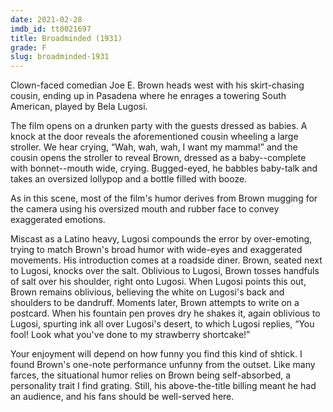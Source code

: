 ```yaml
---
date: 2021-02-28
imdb_id: tt0021697
title: Broadminded (1931)
grade: F
slug: broadminded-1931
---
```


Clown-faced comedian Joe E. Brown heads west with his skirt-chasing cousin, ending up in Pasadena where he enrages a towering South American, played by Bela Lugosi.

<!-- end -->

The film opens on a drunken party with the guests dressed as babies. A knock at the door reveals the aforementioned cousin wheeling a large stroller. We hear crying, “Wah, wah, wah, I want my mamma!” and the cousin opens the stroller to reveal Brown, dressed as a baby--complete with bonnet--mouth wide, crying. Bugged-eyed, he babbles baby-talk and takes an oversized lollypop and a bottle filled with booze.

As in this scene, most of the film's humor derives from Brown mugging for the camera using his oversized mouth and rubber face to convey exaggerated emotions.

Miscast as a Latino heavy, Lugosi compounds the error by over-emoting, trying to match Brown's broad humor with wide-eyes and exaggerated movements. His introduction comes at a roadside diner. Brown, seated next to Lugosi, knocks over the salt. Oblivious to Lugosi, Brown tosses handfuls of salt over his shoulder, right onto Lugosi. When Lugosi points this out, Brown remains oblivious, believing the white on Lugosi's back and shoulders to be dandruff. Moments later, Brown attempts to write on a postcard. When his fountain pen proves dry he shakes it, again oblivious to Lugosi, spurting ink all over Lugosi's desert, to which Lugosi replies, “You fool! Look what you've done to my strawberry shortcake!”

Your enjoyment will depend on how funny you find this kind of shtick. I found Brown's one-note performance unfunny from the outset. Like many farces, the situational humor relies on Brown being self-absorbed, a personality trait I find grating. Still, his above-the-title billing meant he had an audience, and his fans should be well-served here.
